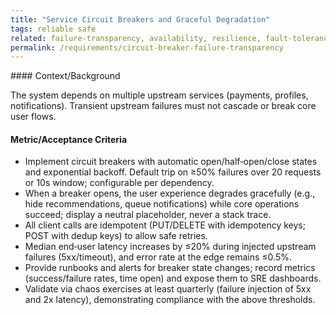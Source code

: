 ```yaml
---
title: "Service Circuit Breakers and Graceful Degradation"
tags: reliable safe
related: failure-transparency, availability, resilience, fault-tolerance
permalink: /requirements/circuit-breaker-failure-transparency
---
```


<div class="quality-requirement" markdown="1">
#### Context/Background

The system depends on multiple upstream services (payments, profiles, notifications). Transient upstream failures must not cascade or break core user flows.

#### Metric/Acceptance Criteria

* Implement circuit breakers with automatic open/half‑open/close states and exponential backoff. Default trip on ≥50% failures over 20 requests or 10s window; configurable per dependency.
* When a breaker opens, the user experience degrades gracefully (e.g., hide recommendations, queue notifications) while core operations succeed; display a neutral placeholder, never a stack trace.
* All client calls are idempotent (PUT/DELETE with idempotency keys; POST with dedup keys) to allow safe retries.
* Median end‑user latency increases by ≤20% during injected upstream failures (5xx/timeout), and error rate at the edge remains ≤0.5%.
* Provide runbooks and alerts for breaker state changes; record metrics (success/failure rates, time open) and expose them to SRE dashboards.
* Validate via chaos exercises at least quarterly (failure injection of 5xx and 2x latency), demonstrating compliance with the above thresholds.

</div><br>

